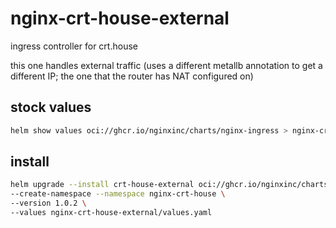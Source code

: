 # nginx-crt-house-external

ingress controller for crt.house

this one handles external traffic
(uses a different metallb annotation to get a different IP;
the one that the router has NAT configured on)

## stock values

```bash
helm show values oci://ghcr.io/nginxinc/charts/nginx-ingress > nginx-crt-house-external/stock-values.yaml
```

## install

```bash
helm upgrade --install crt-house-external oci://ghcr.io/nginxinc/charts/nginx-ingress \
--create-namespace --namespace nginx-crt-house \
--version 1.0.2 \
--values nginx-crt-house-external/values.yaml
```
